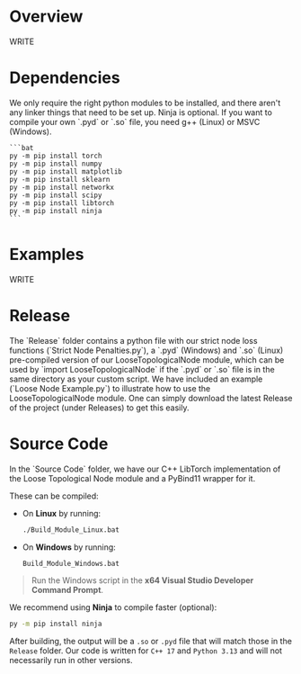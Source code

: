<h1>Overview</h1>
WRITE

<h1>Dependencies</h1>
We only require the right python modules to be installed, and there aren't any linker things that need to be set up. Ninja is optional. If you want to compile your own `.pyd` or `.so` file, you need g++ (Linux) or MSVC (Windows).

    ```bat
    py -m pip install torch
    py -m pip install numpy
    py -m pip install matplotlib
    py -m pip install sklearn
    py -m pip install networkx
    py -m pip install scipy
    py -m pip install libtorch
    py -m pip install ninja
    ```

<h1>Examples</h1>
WRITE

<h1>Release</h1>
The `Release` folder contains a python file with our strict node loss functions (`Strict Node Penalties.py`), a `.pyd` (Windows) and `.so` (Linux) pre-compiled version of our LooseTopologicalNode module, which can be used by `import LooseTopologicalNode` if the `.pyd` or `.so` file is in the same directory as your custom script. We have included an example (`Loose Node Example.py`) to illustrate how to use the LooseTopologicalNode module. One can simply download the latest Release of the project (under Releases) to get this easily.

<h1>Source Code</h1>
In the `Source Code` folder, we have our C++ LibTorch implementation of the Loose Topological Node module and a PyBind11 wrapper for it.

These can be compiled:

- On **Linux** by running:

    ```bash
    ./Build_Module_Linux.bat
    ```

- On **Windows** by running:

    ```bat
    Build_Module_Windows.bat
    ```

> Run the Windows script in the **x64 Visual Studio Developer Command Prompt**.

We recommend using **Ninja** to compile faster (optional):

```bash
py -m pip install ninja
```

After building, the output will be a `.so` or `.pyd` file that will match those in the `Release` folder. Our code is written for `C++ 17` and `Python 3.13` and will not necessarily run in other versions.
